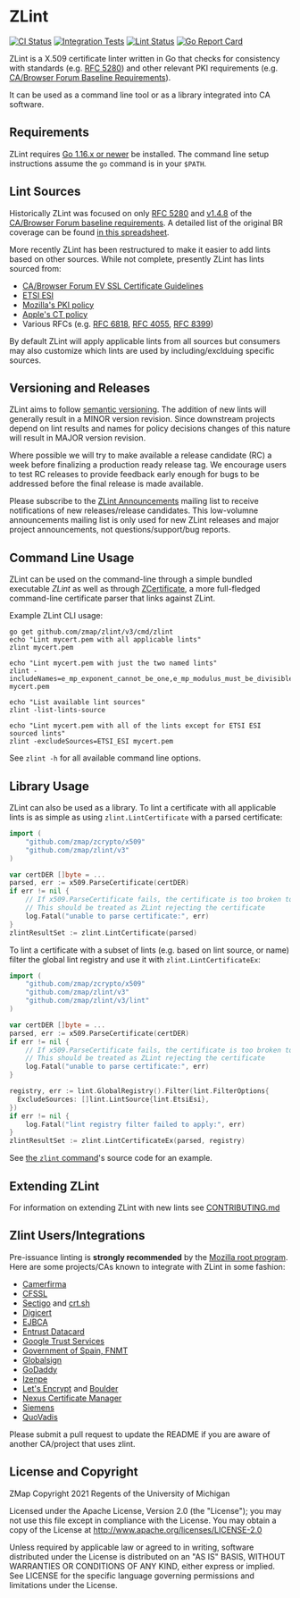 ZLint
=====

[![CI Status](https://github.com/zmap/zlint/workflows/Go/badge.svg)](https://github.com/zmap/zlint/actions?query=workflow%3AGo)
[![Integration Tests](https://github.com/zmap/zlint/workflows/integration-test/badge.svg)](https://github.com/zmap/zlint/actions?query=workflow%3Aintegration-test)
[![Lint Status](https://github.com/zmap/zlint/workflows/golangci-lint/badge.svg)](https://github.com/zmap/zlint/actions?query=workflow%3Agolangci-lint)
[![Go Report Card](https://goreportcard.com/badge/github.com/zmap/zlint)](https://goreportcard.com/report/github.com/zmap/zlint)

ZLint is a X.509 certificate linter written in Go that checks for consistency
with standards (e.g. [RFC 5280]) and other relevant PKI requirements (e.g.
[CA/Browser Forum Baseline Requirements][BR v1.4.8]).

It can be used as a command line tool or as a library integrated into CA
software.

[RFC 5280]: https://www.ietf.org/rfc/rfc5280.txt
[BR v1.4.8]: https://cabforum.org/wp-content/uploads/CA-Browser-Forum-BR-1.4.8.pdf

Requirements
------------

ZLint requires [Go 1.16.x or newer](https://golang.org/doc/install) be
installed. The command line setup instructions assume the `go` command is in
your `$PATH`.

Lint Sources
------------

Historically ZLint was focused on only [RFC 5280] and [v1.4.8][BR v1.4.8] of the
[CA/Browser Forum baseline requirements][BRs]. A detailed list of the original
BR coverage can be found [in this spreadsheet][Coverage Spreadsheet].

More recently ZLint has been restructured to make it easier to add lints based
on other sources. While not complete, presently ZLint has lints sourced from:

* [CA/Browser Forum EV SSL Certificate Guidelines][CABF EV]
* [ETSI ESI]
* [Mozilla's PKI policy][MozPolicy]
* [Apple's CT policy][AppleCT]
* Various RFCs (e.g. [RFC 6818], [RFC 4055], [RFC 8399])

By default ZLint will apply applicable lints from all sources but consumers may
also customize which lints are used by including/exclduing specific sources.

[BRs]: https://cabforum.org/baseline-requirements-documents/
[Coverage Spreadsheet]: https://docs.google.com/spreadsheets/d/1ywp0op9mkTaggigpdF2YMTubepowJ50KQBhc_b00e-Y
[CABF EV]: https://cabforum.org/extended-validation/
[MozPolicy]: https://github.com/mozilla/pkipolicy
[ETSI ESI]: https://www.etsi.org/technologies/digital-signature
[AppleCT]: https://support.apple.com/en-us/HT205280
[RFC 6818]: https://www.ietf.org/rfc/rfc6818.txt
[RFC 4055]: https://www.ietf.org/rfc/rfc4055.txt
[RFC 8399]: https://www.ietf.org/rfc/rfc8399.txt


Versioning and Releases
-----------------------

ZLint aims to follow [semantic versioning](https://semver.org/). The addition of
new lints will generally result in a MINOR version revision. Since downstream
projects depend on lint results and names for policy decisions changes of this
nature will result in MAJOR version revision.

Where possible we will try to make available a release candidate (RC) a week
before finalizing a production ready release tag. We encourage users to test RC
releases to provide feedback early enough for bugs to be addressed before the
final release is made available.

Please subscribe to the [ZLint Announcements][zlint-announce] mailing list to
receive notifications of new releases/release candidates. This low-volumne
announcements mailing list is only used for new ZLint releases and major
project announcements, not questions/support/bug reports.

[zlint-announce]:  https://groups.google.com/forum/#!forum/zlint-announcements


Command Line Usage
------------------

ZLint can be used on the command-line through a simple bundled executable
_ZLint_ as well as through
[ZCertificate](https://github.com/zmap/zcertificate), a more full-fledged
command-line certificate parser that links against ZLint.

Example ZLint CLI usage:

	go get github.com/zmap/zlint/v3/cmd/zlint
	echo "Lint mycert.pem with all applicable lints"
	zlint mycert.pem

	echo "Lint mycert.pem with just the two named lints"
	zlint -includeNames=e_mp_exponent_cannot_be_one,e_mp_modulus_must_be_divisible_by_8 mycert.pem

	echo "List available lint sources"
	zlint -list-lints-source

	echo "Lint mycert.pem with all of the lints except for ETSI ESI sourced lints"
	zlint -excludeSources=ETSI_ESI mycert.pem

See `zlint -h` for all available command line options.


Library Usage
-------------

ZLint can also be used as a library. To lint a certificate with all applicable
lints is as simple as using `zlint.LintCertificate` with a parsed certificate:

```go
import (
	"github.com/zmap/zcrypto/x509"
	"github.com/zmap/zlint/v3"
)

var certDER []byte = ...
parsed, err := x509.ParseCertificate(certDER)
if err != nil {
	// If x509.ParseCertificate fails, the certificate is too broken to lint.
	// This should be treated as ZLint rejecting the certificate
	log.Fatal("unable to parse certificate:", err)
}
zlintResultSet := zlint.LintCertificate(parsed)
```

To lint a certificate with a subset of lints (e.g. based on lint source, or
name) filter the global lint registry and use it with `zlint.LintCertificateEx`:

```go
import (
	"github.com/zmap/zcrypto/x509"
	"github.com/zmap/zlint/v3"
	"github.com/zmap/zlint/v3/lint"
)

var certDER []byte = ...
parsed, err := x509.ParseCertificate(certDER)
if err != nil {
	// If x509.ParseCertificate fails, the certificate is too broken to lint.
	// This should be treated as ZLint rejecting the certificate
	log.Fatal("unable to parse certificate:", err)
}

registry, err := lint.GlobalRegistry().Filter(lint.FilterOptions{
  ExcludeSources: []lint.LintSource{lint.EtsiEsi},
})
if err != nil {
	log.Fatal("lint registry filter failed to apply:", err)
}
zlintResultSet := zlint.LintCertificateEx(parsed, registry)
```

See [the `zlint` command][zlint cmd]'s source code for an example.

[zlint cmd]: https://github.com/zmap/zlint/blob/master/v3/cmd/zlint/main.go


Extending ZLint
----------------

For information on extending ZLint with new lints see [CONTRIBUTING.md]

[CONTRIBUTING.md]: https://github.com/zmap/zlint/blob/master/CONTRIBUTING.md


Zlint Users/Integrations
-------------------------

Pre-issuance linting is **strongly recommended** by the [Mozilla root
program](https://wiki.allizom.org/CA/Required_or_Recommended_Practices#Pre-Issuance_Linting).
Here are some projects/CAs known to integrate with ZLint in some fashion:

* [Camerfirma](https://www.camerfirma.com/)
* [CFSSL](https://github.com/cloudflare/cfssl)
* [Sectigo](https://sectigo.com/) and [crt.sh](https://crt.sh)
* [Digicert](https://www.digicert.com/)
* [EJBCA](https://download.primekey.com/docs/EJBCA-Enterprise/6_11_1/adminguide.html#Post%20Processing%20Validators%20(Pre-Certificate%20or%20Certificate%20Validation))
* [Entrust Datacard](https://www.entrust.com/)
* [Google Trust Services](https://pki.goog/)
* [Government of Spain, FNMT](http://www.fnmt.es/)
* [Globalsign](https://www.globalsign.com/en/)
* [GoDaddy](https://www.godaddy.com)
* [Izenpe](https://www.izenpe.eus/)
* [Let's Encrypt](https://letsencrypt.org) and [Boulder](https://github.com/letsencrypt/boulder)
* [Nexus Certificate Manager](https://doc.nexusgroup.com/display/PUB/Smart+ID+Certificate+Manager)
* [Siemens](https://siemens.com/pki)
* [QuoVadis](https://www.quovadisglobal.com/)

Please submit a pull request to update the README if you are aware of
another CA/project that uses zlint.


License and Copyright
---------------------

ZMap Copyright 2021 Regents of the University of Michigan

Licensed under the Apache License, Version 2.0 (the "License"); you may not use
this file except in compliance with the License. You may obtain a copy of the
License at http://www.apache.org/licenses/LICENSE-2.0

Unless required by applicable law or agreed to in writing, software distributed
under the License is distributed on an "AS IS" BASIS, WITHOUT WARRANTIES OR
CONDITIONS OF ANY KIND, either express or implied. See LICENSE for the specific
language governing permissions and limitations under the License.
